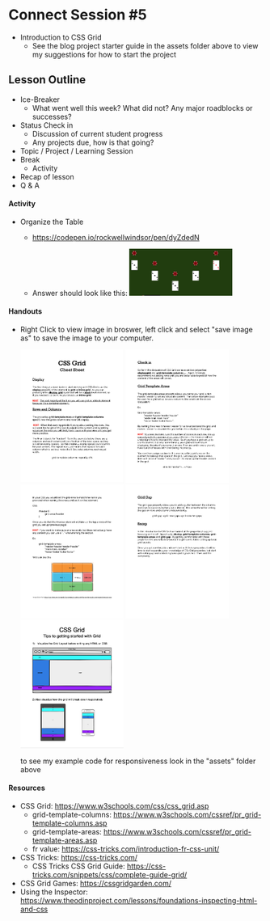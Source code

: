 # Connect Session #5

  * Introduction to CSS Grid
    * See the blog project starter guide in the assets folder above to view my suggestions for how to start the project

## Lesson Outline

  * Ice-Breaker
    * What went well this week?  What did not?  Any major roadblocks or successes?
  * Status Check in
    * Discussion of current student progress
    * Any projects due, how is that going?
  * Topic / Project / Learning Session
  * Break
    * Activity
  * Recap of lesson
  * Q & A

#### Activity

  * Organize the Table
    * https://codepen.io/rockwellwindsor/pen/dyZdedN

    * Answer should look like this:
      <img src="./assets/grid-answer.png" width="204">
#### Handouts

  * Right Click to view image in broswer, left click and select "save image as" to save the image to your computer.

    <img src="./handouts/css_grid_1.png" width="204"/> <img src="./handouts/css_grid_2.png" width="204"/>
    <img src="./handouts/css_grid_3.png" width="204"/> <img src="./handouts/css_grid_4.png" width="204"/>
    <img src="./handouts/css-grid-getting-started.png" width="204"/> 
    <figcaption>to see my example code for responsiveness look in the "assets" folder above</figcaption>

#### Resources

  * CSS Grid: https://www.w3schools.com/css/css_grid.asp
    * grid-template-columns: https://www.w3schools.com/cssref/pr_grid-template-columns.asp
    * grid-template-areas: https://www.w3schools.com/cssref/pr_grid-template-areas.asp
    * fr value: https://css-tricks.com/introduction-fr-css-unit/
  * CSS Tricks: https://css-tricks.com/
    * CSS Tricks CSS Grid Guide: https://css-tricks.com/snippets/css/complete-guide-grid/
  * CSS Grid Games: https://cssgridgarden.com/
  * Using the Inspector: https://www.theodinproject.com/lessons/foundations-inspecting-html-and-css
